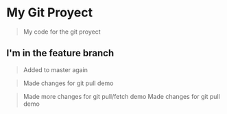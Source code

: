 # My Git Proyect

> My code for the git proyect
 
## I'm in the feature branch

> Added to master again
 
> Made changes for git pull demo

> Made more changes for git pull/fetch demo
> Made changes for git pull demo
